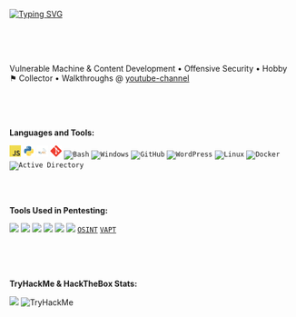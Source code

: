 
<!--
**hail0hydra/hail0hydra** is a ✨ _special_ ✨ repository because its `README.md` (this file) appears on your GitHub profile.

Here are some ideas to get you started:

- 🔭 I’m currently working on ...
- 🌱 I’m currently learning ...
- 👯 I’m looking to collaborate on ...
- 🤔 I’m looking for help with ...
- 💬 Ask me about ...
- 📫 How to reach me: ...
- 😄 Pronouns: ...
- ⚡ Fun fact: ...
-->


[![Typing SVG](https://readme-typing-svg.herokuapp.com?font=courier+new&color=0BF700&lines=Hi+I+am+hail0hyrda+:\))](https://git.io/typing-svg)



<br>
<br>
<br>

<p align="center">
  <samp>

  Vulnerable Machine & Content Development • Offensive Security • Hobby ⚑ Collector • Walkthroughs @ [youtube-channel](https://www.youtube.com/@avinashsharma5234)
</p> 


<br>
<br>
<br>



**Languages and Tools:**  


<code><img height="20" src="https://raw.githubusercontent.com/github/explore/main/topics/javascript/javascript.png" alt="JavaScript"></code>
<code><img height="20" src="https://raw.githubusercontent.com/github/explore/main/topics/python/python.png" alt="Python"></code>
<code><img height="20" src="https://raw.githubusercontent.com/github/explore/main/topics/mysql/mysql.png" alt="MySQL"></code>
<code><img height="20" src="https://raw.githubusercontent.com/github/explore/main/topics/git/git.png" alt="Git"></code>
<code><img height="20" src="https://upload.wikimedia.org/wikipedia/commons/thumb/4/4b/Bash_Logo_Colored.svg/2048px-Bash_Logo_Colored.svg.png" alt="Bash"></code>
<code><img height="20" src="https://c.s-microsoft.com/favicon.ico" alt="Windows"></code>
<code><img height="20" src="https://github.githubassets.com/favicons/favicon-dark.svg" alt="GitHub"></code>
<code><img height="20" src="https://upload.wikimedia.org/wikipedia/commons/thumb/9/93/Wordpress_Blue_logo.png/1024px-Wordpress_Blue_logo.png" alt="WordPress"></code>
<code><img height="20" src="https://upload.wikimedia.org/wikipedia/commons/3/35/Tux.svg" alt="Linux"></code>
<code><img height="20" src="https://upload.wikimedia.org/wikipedia/commons/7/79/Docker_%28container_engine%29_logo.png" alt="Docker"></code>
<code><img height="20" src="https://miro.medium.com/v2/resize:fit:720/1*kk22SDXEt6p-mQCSlOYpcg.png" alt="Active Directory"></code>


<br>
<br>

**Tools Used in Pentesting:**

<code><img height="20" src="https://www.wireshark.org/assets/icons/wireshark-fin.png"></code>
<code><img height="20" src="https://miro.medium.com/v2/resize:fit:1358/0*FvyoEolATs1TVCy9.png"></code>
<code><img height="20" src="https://www.kali.org/tools/metasploit-framework/images/metasploit-framework-logo.svg"></code>
<code><img height="20" src="https://www.hackerone.com/sites/default/files/inline-images/hashcat.png"></code>
<code><img height="20" src="https://upload.wikimedia.org/wikipedia/commons/thumb/2/2b/Kali-dragon-icon.svg/2048px-Kali-dragon-icon.svg.png"></code>
<code><img height="20" src="https://www.hackerone.com/sites/default/files/inline-images/john-the-ripper.png"></code>
<code><a href="https://en.wikipedia.org/wiki/Open-source_intelligence">OSINT</a></code>
<code><a  href="https://www.eccouncil.org/vapt-career-path/">VAPT</a></code>

<br>
<br>
<br>




**TryHackMe & HackTheBox Stats:**


<img src="https://www.hackthebox.com/badge/image/760208"> <img src="https://tryhackme-badges.s3.amazonaws.com/useraddmme.png" alt="TryHackMe">

<br>
<br>
<br>

